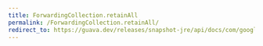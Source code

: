 ```yaml
---
title: ForwardingCollection.retainAll
permalink: /ForwardingCollection.retainAll/
redirect_to: https://guava.dev/releases/snapshot-jre/api/docs/com/google/common/collect/ForwardingCollection.html#retainAll-java.util.Collection-
---
```

